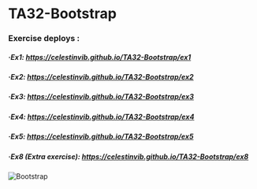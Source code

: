 # TA32-Bootstrap
### Exercise deploys :
##### ·Ex1: https://celestinvib.github.io/TA32-Bootstrap/ex1
##### ·Ex2: https://celestinvib.github.io/TA32-Bootstrap/ex2
##### ·Ex3: https://celestinvib.github.io/TA32-Bootstrap/ex3
##### ·Ex4: https://celestinvib.github.io/TA32-Bootstrap/ex4
##### ·Ex5: https://celestinvib.github.io/TA32-Bootstrap/ex5
##### ·Ex8 (Extra exercise): https://celestinvib.github.io/TA32-Bootstrap/ex8

![Bootstrap](https://user-images.githubusercontent.com/55434881/188959663-00290c9e-83e9-41f6-8b8a-49139d551f13.jpg)
